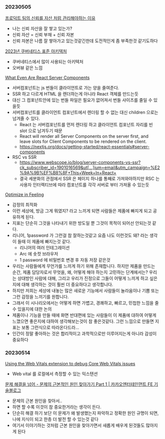 ### 20230505
[프로덕트 팀의 신뢰를 자산 처럼 관리해야하는 이유](https://yozm.wishket.com/magazine/detail/1999)
- 나는 신뢰 자산을 잘 쌓고 있는가?
- 신뢰 자산 = 신뢰 부채 + 신뢰 자본
- 신뢰 자본은 나름 잘 쌓아가고 있는것같긴한데 도전적인게 좀 부족한것 같기도하다

[2023년 쿠버네티스 표준 아키텍처](https://yozm.wishket.com/magazine/detail/1998)
- 쿠버네티스에서 많이 사용되는 아키텍처
- 오버뷰 같은 느낌

[What Even Are React Server Components](https://www.viget.com/articles/what-even-are-react-server-components/)
- 서버컴포넌트는 js 번들이 클라이언트로 가는 양을 줄여준다.
- SSR 하고 다르게 HTML 을 렌더하는게 아니라 React 객체를 만드는듯
- 대신 그 컴포넌트안에 있는 번들 파일은 필요가 없어져서 번들 사이즈를 줄일 수 있을듯
- 서버컴포넌트를 클라이언트 컴포넌트에서 렌더링 할 수 없는 대신 children 으로는 넘겨줄 수 있다.
  - React 는 서버컴포넌트를 먼저 렌더링 하고 클라이언트 컴포넌트 자리를 빈 slot 으로 남겨두기 때문
  - React will render all Server Components on the server first, and leave slots for Client Components to be rendered on the client.
  - https://nextjs.org/docs/getting-started/react-essentials#server-components
- RSC vs SSR
  - https://www.webscope.io/blog/server-components-vs-ssr?ck_subscriber_id=1901016569&ut[…]ium=email&utm_campaign=%E2%9A%9B%EF%B8%8F+This+Week+In+React+
  - 결국 세분화의 관점에서 SSR 은 페이지 하나를 통째로 가져와야하지만 RSC 는 사용자 인터렉티브에 따라 컴포넌트를 각각 서버로 부터 가져올 수 있는듯

[Optimize in Feeling](https://browsercompany.substack.com/p/optimizing-for-feelings)
- 감정의 최적화
- 이런 세상에, 방금 그게 뭐였지? 라고 느끼게 되면 사람들은 제품에 빠지게 되고 공유하게 된다.
- 지표는 단순히 그것을 나타내기 위한 방도일 뿐 그것이 목적이 되어선 안되는것 같다.
- 리니어, 1password 가 그런걸 참 잘하는것같고 요즘 나도 이런것도 돼? 라는 생각이 들때 이 제품에 빠지는것 같다.    
  - 리니어의 여러 인테그레이션
  - Arc 에 숏컷 브라우저
  - 1 password 에 비밀번호 변경 후 자동 저장 같은것
- 우리는 사람들에게 무언가를 느끼게 하기 위해 존재합니다. 하지만 제품을 만드는 순간, 제품 담당자로서 무엇을, 왜, 어떻게 해야 하는지 고민하는 단계에서는? 우리는 상대방인 사람에 대해, 그리고 우리가 진정으로 그들이 어떻게 느끼게 하고 싶은지에 대해 생각하는 것이 훨씬 더 중요하다고 생각합니다.
- 하지만 저희는 세상에 내놓는 많은 새로운 기능에서 사람들이 놀라움이나 기쁨 또는 그런 감정을 느끼기를 원합니다.
- 그래서 이 시나리오에서는 어떻게 하면 가볍고, 경쾌하고, 빠르고, 민첩한 느낌을 줄 수 있을지에 대한 논의
- 제품이나 기능을 만들 때에 화면 반대편에 있는 사람들이 이 제품에 대하여 어떻게 느꼈으면 좋은지에 대하여 생각해보는것이 참 좋은것같다. 그런 느낌으로 만들면 지표는 보통 그런식으로 따라온다드라...
- 인간이 정말 좋아하는 것은 합리적이고 과학적으로만 이루어지는게 아니라 감성이 중요하다

### 20230514
[Using the Web Vitals extension to debug Core Web Vitals issues](https://web.dev/debug-cwvs-with-web-vitals-extension/)
- Web vital 를 로컬에서 측정할 수 있는 익스텐션

[문제 해결을 넘어 - 문제의 근본적인 원인 찾아가기 Part 1 | 카카오엔터테인먼트 FE 기술블로그](https://fe-developers.kakaoent.com/2023/230420-beyond-solving-problem-part-1/)
- 문제의 근본 원인을 찾아서..
- 하면 할 수록 이것이 참 중요한거라는 생각이 든다.
- 단순히 해결 하기 보단 이 문제가 왜 발생했는지 파악하고 정확한 원인 규명이 되면, 나에 지식이 되고 한층 더 발전 할 수 있는것 같다
- 여기서 이야기하는 것처럼 근본 원인을 찾아가면서 새롭게 배우게 된것들도 많아지게 된다